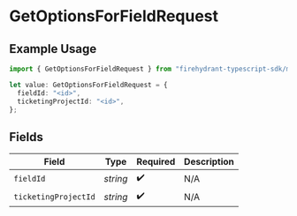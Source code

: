 # GetOptionsForFieldRequest

## Example Usage

```typescript
import { GetOptionsForFieldRequest } from "firehydrant-typescript-sdk/models/operations";

let value: GetOptionsForFieldRequest = {
  fieldId: "<id>",
  ticketingProjectId: "<id>",
};
```

## Fields

| Field                | Type                 | Required             | Description          |
| -------------------- | -------------------- | -------------------- | -------------------- |
| `fieldId`            | *string*             | :heavy_check_mark:   | N/A                  |
| `ticketingProjectId` | *string*             | :heavy_check_mark:   | N/A                  |